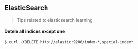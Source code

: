 ## ElasticSearch
> Tips related to elasticsearch learning


#### Detele all indices except one

```shell
$ curl -XDELETE http://elastic:9200/index-*,special-index*
```